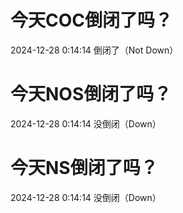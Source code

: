 # 今天COC倒闭了吗？

2024-12-28 0:14:14 倒闭了（Not Down）

# 今天NOS倒闭了吗？

2024-12-28 0:14:14 没倒闭（Down）

# 今天NS倒闭了吗？

2024-12-28 0:14:14 没倒闭（Down）

